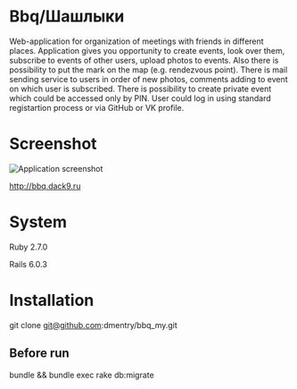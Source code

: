 # Bbq/Шашлыки
Web-application for organization of meetings with friends in different places. Application gives you opportunity to create events, look over them, subscribe to events of other users, upload photos to events. Also there is possibility to put the mark on the map (e.g. rendezvous point). There is mail sending service to users in order of new photos, comments adding to event on which user is subscribed. There is possibility to create private event which could be accessed only by PIN. User could log in using standard registartion process or via GitHub or VK profile.

# Screenshot
![Application screenshot](https://github.com/dmentry/bbq_my/blob/master/bbq_screenshot.jpg)

http://bbq.dack9.ru

# System
Ruby 2.7.0

Rails 6.0.3

# Installation
git clone git@github.com:dmentry/bbq_my.git

## Before run
bundle && bundle exec rake db:migrate
